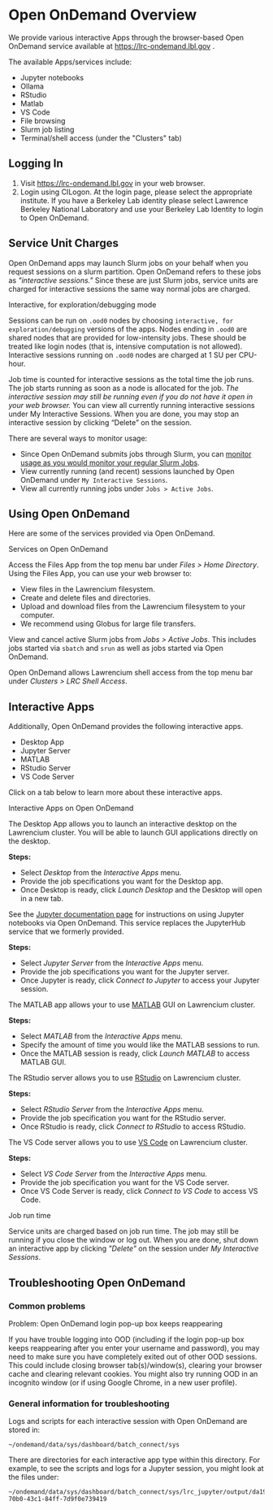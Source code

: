 # Open OnDemand Overview

We provide various interactive Apps through the browser-based Open OnDemand service available at <https://lrc-ondemand.lbl.gov> .

The available Apps/services include:

- Jupyter notebooks
- Ollama
- RStudio
- Matlab
- VS Code
- File browsing
- Slurm job listing
- Terminal/shell access (under the "Clusters" tab)

## Logging In

1. Visit <https://lrc-ondemand.lbl.gov> in your web browser.
1. Login using CILogon. At the login page, please select the appropriate institute. If you have a Berkeley Lab identity please select Lawrence Berkeley National Laboratory and use your Berkeley Lab Identity to login to Open OnDemand.

## Service Unit Charges

Open OnDemand apps may launch Slurm jobs on your behalf when you request sessions on a slurm partition. Open OnDemand refers to these jobs as *"interactive sessions."* Since these are just Slurm jobs, service units are charged for interactive sessions the same way normal jobs are charged.

Interactive, for exploration/debugging mode

Sessions can be run on `.ood0` nodes by choosing `interactive, for exploration/debugging` versions of the apps. Nodes ending in `.ood0` are shared nodes that are provided for low-intensity jobs. These should be treated like login nodes (that is, intensive computation is not allowed). Interactive sessions running on `.ood0` nodes are charged at 1 SU per CPU-hour.

Job time is counted for interactive sessions as the total time the job runs. The job starts running as soon as a node is allocated for the job. *The interactive session may still be running even if you do not have it open in your web browser.* You can view all currently running interactive sessions under My Interactive Sessions. When you are done, you may stop an interactive session by clicking “Delete” on the session.

There are several ways to monitor usage:

- Since Open OnDemand submits jobs through Slurm, you can [monitor usage as you would monitor your regular Slurm Jobs](../../running/monitor-jobs/).
- View currently running (and recent) sessions launched by Open OnDemand under `My Interactive Sessions`.
- View all currently running jobs under `Jobs > Active Jobs`.

## Using Open OnDemand

Here are some of the services provided via Open OnDemand.

Services on Open OnDemand

Access the Files App from the top menu bar under *Files > Home Directory*. Using the Files App, you can use your web browser to:

- View files in the Lawrencium filesystem.
- Create and delete files and directories.
- Upload and download files from the Lawrencium filesystem to your computer.
- We recommend using Globus for large file transfers.

View and cancel active Slurm jobs from *Jobs > Active Jobs*. This includes jobs started via `sbatch` and `srun` as well as jobs started via Open OnDemand.

Open OnDemand allows Lawrencium shell access from the top menu bar under *Clusters > LRC Shell Access*.

## Interactive Apps

Additionally, Open OnDemand provides the following interactive apps.

- Desktop App
- Jupyter Server
- MATLAB
- RStudio Server
- VS Code Server

Click on a tab below to learn more about these interactive apps.

Interactive Apps on Open OnDemand

The Desktop App allows you to launch an interactive desktop on the Lawrencium cluster. You will be able to launch GUI applications directly on the desktop.

**Steps:**

- Select *Desktop* from the *Interactive Apps* menu.
- Provide the job specifications you want for the Desktop app.
- Once Desktop is ready, click *Launch Desktop* and the Desktop will open in a new tab.

See the [Jupyter documentation page](../jupyter-server/) for instructions on using Jupyter notebooks via Open OnDemand. This service replaces the JupyterHub service that we formerly provided.

**Steps:**

- Select *Jupyter Server* from the *Interactive Apps* menu.
- Provide the job specifications you want for the Jupyter server.
- Once Jupyter is ready, click *Connect to Jupyter* to access your Jupyter session.

The MATLAB app allows your to use [MATLAB](https://www.mathworks.com/products/matlab.html) GUI on Lawrencium cluster.

**Steps:**

- Select *MATLAB* from the *Interactive Apps* menu.
- Specify the amount of time you would like the MATLAB sessions to run.
- Once the MATLAB session is ready, click *Launch MATLAB* to access MATLAB GUI.

The RStudio server allows you to use [RStudio](https://www.rstudio.com/) on Lawrencium cluster.

**Steps:**

- Select *RStudio Server* from the *Interactive Apps* menu.
- Provide the job specification you want for the RStudio server.
- Once RStudio is ready, click *Connect to RStudio* to access RStudio.

The VS Code server allows you to use [VS Code](https://code.visualstudio.com/) on Lawrencium cluster.

**Steps:**

- Select *VS Code Server* from the *Interactive Apps* menu.
- Provide the job specification you want for the VS Code server.
- Once VS Code Server is ready, click *Connect to VS Code* to access VS Code.

Job run time

Service units are charged based on job run time. The job may still be running if you close the window or log out. When you are done, shut down an interactive app by clicking *"Delete"* on the session under *My Interactive Sessions*.

## Troubleshooting Open OnDemand

### Common problems

Problem: Open OnDemand login pop-up box keeps reappearing

If you have trouble logging into OOD (including if the login pop-up box keeps reappearing after you enter your username and password), you may need to make sure you have completely exited out of other OOD sessions. This could include closing browser tab(s)/window(s), clearing your browser cache and clearing relevant cookies. You might also try running OOD in an incognito window (or if using Google Chrome, in a new user profile).

### General information for troubleshooting

Logs and scripts for each interactive session with Open OnDemand are stored in:

```
~/ondemand/data/sys/dashboard/batch_connect/sys
```

There are directories for each interactive app type within this directory. For example, to see the scripts and logs for a Jupyter session, you might look at the files under:

```
~/ondemand/data/sys/dashboard/batch_connect/sys/lrc_jupyter/output/da19101d-70b0-43c1-84ff-7d9f0e739419
```
